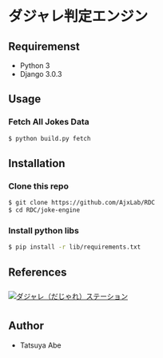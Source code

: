 # ダジャレ判定エンジン


## Requiremenst
- Python 3
- Django 3.0.3


## Usage
### Fetch All Jokes Data
```sh
$ python build.py fetch
```


## Installation
### Clone this repo
```sh
$ git clone https://github.com/AjxLab/RDC
$ cd RDC/joke-engine
```
### Install python libs
```sh
$ pip install -r lib/requirements.txt
```


## References
<div><a href="https://dajare.jp/" target="_blank"><img src="https://dajare.jp/library/image/Banner/Advertisement/Dajare180x28.png" alt="ダジャレ（だじゃれ）ステーション" border="0" vspace="8" onmouseover="this.src=this.src.replace('png','gif');" onmouseout="this.src=this.src.replace('gif','png');" /></a></div>

## Author
- Tatsuya Abe

